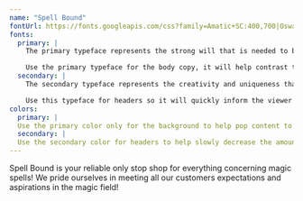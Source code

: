```yaml
---
name: "Spell Bound"
fontUrl: https://fonts.googleapis.com/css?family=Amatic+SC:400,700|Oswald:300,400,700
fonts:
  primary: |
    The primary typeface represents the strong will that is needed to be openly practicing forms of magic in this era.

    Use the primary typeface for the body copy, it will help contrast the script style secondary font.
  secondary: |
    The secondary typeface represents the creativity and uniqueness that is needed to be a magic practitioner.

    Use this typeface for headers so it will quickly inform the viewer of where and what they are looking at.
colors:
  primary: |
  Use the primary color only for the background to help pop content to the forefront.
  secondary: |
  Use the secondary color for headers to help slowly decrease the amount of attention they hold on pages.
---
```


Spell Bound is your reliable only stop shop for everything concerning magic spells! We pride ourselves in meeting all our customers expectations and aspirations in the magic field!
